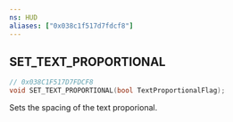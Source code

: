 ```yaml
---
ns: HUD
aliases: ["0x038c1f517d7fdcf8"]
---
```

## SET_TEXT_PROPORTIONAL

```c
// 0x038C1F517D7FDCF8
void SET_TEXT_PROPORTIONAL(bool TextProportionalFlag);
```

Sets the spacing of the text proporional.


